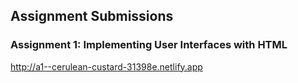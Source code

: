 ## Assignment Submissions

### Assignment 1: Implementing User Interfaces with HTML
http://a1--cerulean-custard-31398e.netlify.app